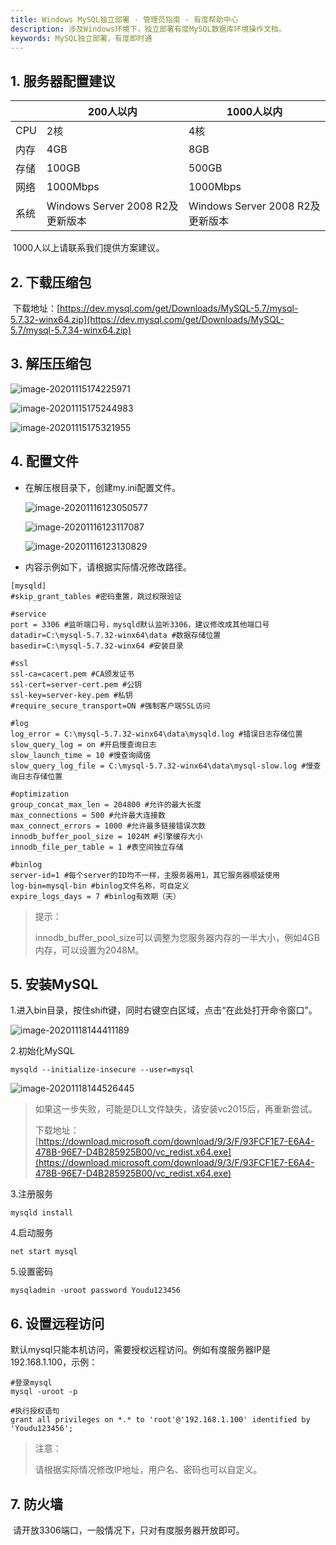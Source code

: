 ```yaml
---
title: Windows MySQL独立部署 - 管理员指南 - 有度帮助中心
description: 涉及Windows环境下，独立部署有度MySQL数据库环境操作文档。
keywords: MySQL独立部署，有度即时通
---
```


## 1. 服务器配置建议

|      | 200人以内                        | 1000人以内                       |
| ---- | -------------------------------- | -------------------------------- |
| CPU  | 2核                              | 4核                              |
| 内存 | 4GB                              | 8GB                              |
| 存储 | 100GB                            | 500GB                            |
| 网络 | 1000Mbps                         | 1000Mbps                         |
| 系统 | Windows Server 2008 R2及更新版本 | Windows Server 2008 R2及更新版本 |

​		1000人以上请联系我们提供方案建议。

## 2. 下载压缩包

​		下载地址：[https://dev.mysql.com/get/Downloads/MySQL-5.7/mysql-5.7.32-winx64.zip](https://dev.mysql.com/get/Downloads/MySQL-5.7/mysql-5.7.34-winx64.zip)

## 3. 解压压缩包

![image-20201115174225971](res/a01_00009/image-20201115174225971.png)

![image-20201115175244983](res/a01_00009/image-20201115175244983.png)

![image-20201115175321955](res/a01_00009/image-20201115175321955.png)



## 4. 配置文件

- 在解压根目录下，创建my.ini配置文件。

  ![image-20201116123050577](res/a01_00009/image-20201116123050577.png)

  ![image-20201116123117087](res/a01_00009/image-20201116123117087.png)

  ![image-20201116123130829](res/a01_00009/image-20201116123130829.png)

- 内容示例如下，请根据实际情况修改路径。

```
[mysqld]
#skip_grant_tables #密码重置，跳过权限验证

#service
port = 3306 #监听端口号，mysqld默认监听3306，建议修改成其他端口号
datadir=C:\mysql-5.7.32-winx64\data #数据存储位置
basedir=C:\mysql-5.7.32-winx64 #安装目录

#ssl
ssl-ca=cacert.pem #CA颁发证书
ssl-cert=server-cert.pem #公钥
ssl-key=server-key.pem #私钥
#require_secure_transport=ON #强制客户端SSL访问

#log
log_error = C:\mysql-5.7.32-winx64\data\mysqld.log #错误日志存储位置
slow_query_log = on #开启慢查询日志
slow_launch_time = 10 #慢查询阈值
slow_query_log_file = C:\mysql-5.7.32-winx64\data\mysql-slow.log #慢查询日志存储位置

#optimization
group_concat_max_len = 204800 #允许的最大长度
max_connections = 500 #允许最大连接数
max_connect_errors = 1000 #允许最多链接错误次数
innodb_buffer_pool_size = 1024M #引擎缓存大小
innodb_file_per_table = 1 #表空间独立存储

#binlog
server-id=1 #每个server的ID均不一样，主服务器用1，其它服务器顺延使用
log-bin=mysql-bin #binlog文件名称，可自定义
expire_logs_days = 7 #binlog有效期（天）
```

>提示：
>
>innodb_buffer_pool_size可以调整为您服务器内存的一半大小，例如4GB内存，可以设置为2048M。

## 5. 安装MySQL

1.进入bin目录，按住shift键，同时右键空白区域，点击“在此处打开命令窗口”。

![image-20201118144411189](res/a01_00009/image-20201118144411189.png)

2.初始化MySQL

```
mysqld --initialize-insecure --user=mysql
```

![image-20201118144526445](res/a01_00009/image-20201118144526445.png)

> 如果这一步失败，可能是DLL文件缺失，请安装vc2015后，再重新尝试。
>
> 下载地址：[https://download.microsoft.com/download/9/3/F/93FCF1E7-E6A4-478B-96E7-D4B285925B00/vc_redist.x64.exe](https://download.microsoft.com/download/9/3/F/93FCF1E7-E6A4-478B-96E7-D4B285925B00/vc_redist.x64.exe)

3.注册服务

```
mysqld install
```

4.启动服务

```
net start mysql
```

5.设置密码

```
mysqladmin -uroot password Youdu123456
```

## 6. 设置远程访问

​		默认mysql只能本机访问，需要授权远程访问。例如有度服务器IP是192.168.1.100，示例：

```
#登录mysql
mysql -uroot -p

#执行授权语句
grant all privileges on *.* to 'root'@'192.168.1.100' identified by 'Youdu123456';
```

> 注意：
>
> 请根据实际情况修改IP地址，用户名、密码也可以自定义。

## 7. 防火墙

​		请开放3306端口，一般情况下，只对有度服务器开放即可。